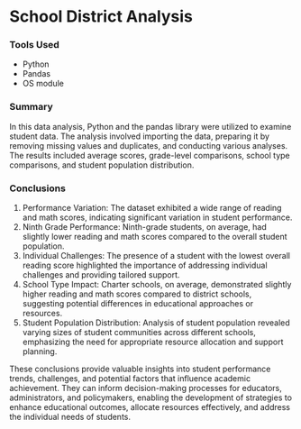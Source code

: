 # School District Analysis

### Tools Used

* Python
* Pandas
* OS module

### Summary

In this data analysis, Python and the pandas library were utilized to examine student data. The analysis involved importing the data, preparing it by removing missing values and duplicates, and conducting various analyses. The results included average scores, grade-level comparisons, school type comparisons, and student population distribution.

### Conclusions

1. Performance Variation: The dataset exhibited a wide range of reading and math scores, indicating significant variation in student performance.
2. Ninth Grade Performance: Ninth-grade students, on average, had slightly lower reading and math scores compared to the overall student population.
3. Individual Challenges: The presence of a student with the lowest overall reading score highlighted the importance of addressing individual challenges and providing tailored support.
4. School Type Impact: Charter schools, on average, demonstrated slightly higher reading and math scores compared to district schools, suggesting potential differences in educational approaches or resources.
5. Student Population Distribution: Analysis of student population revealed varying sizes of student communities across different schools, emphasizing the need for appropriate resource allocation and support planning.

These conclusions provide valuable insights into student performance trends, challenges, and potential factors that influence academic achievement. They can inform decision-making processes for educators, administrators, and policymakers, enabling the development of strategies to enhance educational outcomes, allocate resources effectively, and address the individual needs of students.
